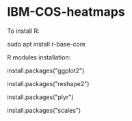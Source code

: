 # IBM-COS-heatmaps
To install R:

sudo apt install r-base-core

R modules installation:

install.packages("ggplot2")

install.packages("reshape2")

install.packages("plyr")

install.packages("scales")
